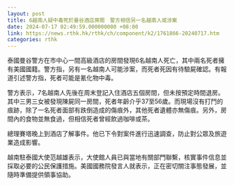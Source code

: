 ```yaml
---
layout: post
title: 6越南人疑中毒死於曼谷酒店房間　警方相信另一名越南人或涉案
date: 2024-07-17 02:49:59.000000000 +08:00
link: https://news.rthk.hk/rthk/ch/component/k2/1761866-20240717.htm
categories: rthk
---
```


泰國曼谷警方在市中心一間高級酒店的房間發現6名越南人死亡，其中兩名死者擁有美國國籍。警方指，另有一名越南人可能涉案，而死者死因有待驗屍確認。有報道引述警方指，死者可能是氰化物中毒。

警方表示，7名越南人先後在周末登記入住酒店五個房間，但未按預定時間退房。其中三男三女被發現陳屍同一房間，死者年齡介乎37至56歲。而現場沒有打鬥的痕跡，除了一名死者面部有跌倒造成的傷痕外，其他死者遺體亦無傷痕。另外，房間內的食物並無食過，但相信死者曾經飲過咖啡或茶。

總理賽塔晚上到酒店了解事件。他已下令對案件進行迅速調查，防止對公眾及旅遊業造成影響。

越南駐泰國大使范越雄表示，大使館人員已與當地有關部門聯繫，核實事件信息並採取必要的公民保護措施。美國國務院發言人就表示，正在密切關注事態發展，並隨時準備提供領事協助。
